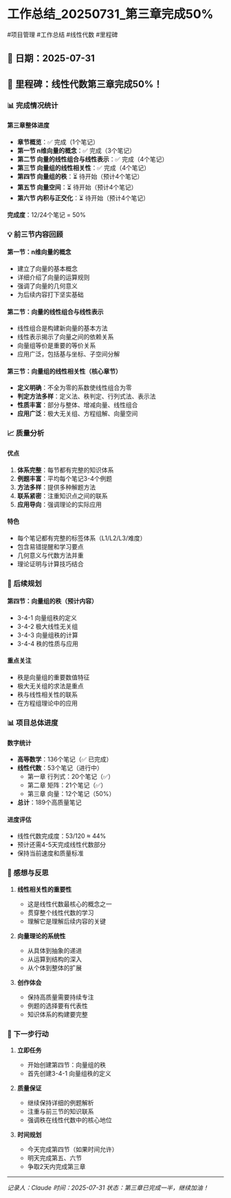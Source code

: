 # 工作总结_20250731_第三章完成50%

#项目管理 #工作总结 #线性代数 #里程碑

## 📅 日期：2025-07-31

## 🎉 里程碑：线性代数第三章完成50%！

### 📊 完成情况统计

#### 第三章整体进度
- **章节概览**：✅ 完成（1个笔记）
- **第一节 n维向量的概念**：✅ 完成（3个笔记）
- **第二节 向量的线性组合与线性表示**：✅ 完成（4个笔记）
- **第三节 向量组的线性相关性**：✅ 完成（4个笔记）
- **第四节 向量组的秩**：⏳ 待开始（预计4个笔记）
- **第五节 向量空间**：⏳ 待开始（预计4个笔记）
- **第六节 内积与正交化**：⏳ 待开始（预计4个笔记）

**完成度**：12/24个笔记 = 50%

### 💡 前三节内容回顾

#### 第一节：n维向量的概念
- 建立了向量的基本概念
- 详细介绍了向量的运算规则
- 强调了向量的几何意义
- 为后续内容打下坚实基础

#### 第二节：向量的线性组合与线性表示
- 线性组合是构建新向量的基本方法
- 线性表示揭示了向量之间的依赖关系
- 向量组等价是重要的等价关系
- 应用广泛，包括基与坐标、子空间分解

#### 第三节：向量组的线性相关性（核心章节）
- **定义明确**：不全为零的系数使线性组合为零
- **判定方法多样**：定义法、秩判定、行列式法、表示法
- **性质丰富**：部分与整体、增减向量、线性组合
- **应用广泛**：极大无关组、方程组解、向量空间

### 📈 质量分析

#### 优点
1. **体系完整**：每节都有完整的知识体系
2. **例题丰富**：平均每个笔记3-4个例题
3. **方法多样**：提供多种解题方法
4. **联系紧密**：注重知识点之间的联系
5. **应用导向**：强调理论的实际应用

#### 特色
- 每个笔记都有完整的标签体系（L1/L2/L3/难度）
- 包含易错提醒和学习要点
- 几何意义与代数方法并重
- 理论证明与计算技巧结合

### 🔮 后续规划

#### 第四节：向量组的秩（预计内容）
- 3-4-1 向量组秩的定义
- 3-4-2 极大线性无关组
- 3-4-3 向量组秩的计算
- 3-4-4 秩的性质与应用

#### 重点关注
- 秩是向量组的重要数值特征
- 极大无关组的求法是重点
- 秩与线性相关性的联系
- 在方程组理论中的应用

### 📊 项目总体进度

#### 数字统计
- **高等数学**：136个笔记（✅ 已完成）
- **线性代数**：53个笔记（进行中）
  - 第一章 行列式：20个笔记（✅）
  - 第二章 矩阵：21个笔记（✅）
  - 第三章 向量：12个笔记（50%）
- **总计**：189个高质量笔记

#### 进度评估
- 线性代数完成度：53/120 ≈ 44%
- 预计还需4-5天完成线性代数部分
- 保持当前速度和质量标准

### 💭 感想与反思

1. **线性相关性的重要性**
   - 这是线性代数最核心的概念之一
   - 贯穿整个线性代数的学习
   - 理解它是理解后续内容的关键

2. **向量理论的系统性**
   - 从具体到抽象的递进
   - 从运算到结构的深入
   - 从个体到整体的扩展

3. **创作体会**
   - 保持高质量需要持续专注
   - 例题的选择要有代表性
   - 知识体系的构建要完整

### 🎯 下一步行动

1. **立即任务**
   - 开始创建第四节：向量组的秩
   - 首先创建3-4-1 向量组秩的定义

2. **质量保证**
   - 继续保持详细的例题解析
   - 注重与前三节的知识联系
   - 强调秩在线性代数中的核心地位

3. **时间规划**
   - 今天完成第四节（如果时间允许）
   - 明天完成第五、六节
   - 争取2天内完成第三章

---

*记录人：Claude*
*时间：2025-07-31*
*状态：第三章已完成一半，继续加油！*
